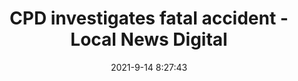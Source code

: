 ---
"title": "CPD investigates fatal accident - Local News Digital"
"date": "2021-9-14 8:27:43"
"feed_name": "GOOGLENEWSCONSTRUCTION"
"feed_website": "https://news.google.com/search?q=construction%2Bincident&hl=en-US&gl=US&ceid=US:en"
"feed_rss": "https://news.google.com/rss/search?q=construction%2Bincident&hl=en-US&gl=US&ceid=US:en"
"link": "https://www.localnewsdigital.com/2021/09/13/cpd-investigates-fatal-accident/"
"file": "_posts/2021-1-1-affacc266d88960245fc019de985b19431dcee44.md"
"accident": "1"
"drilling": "0"
---